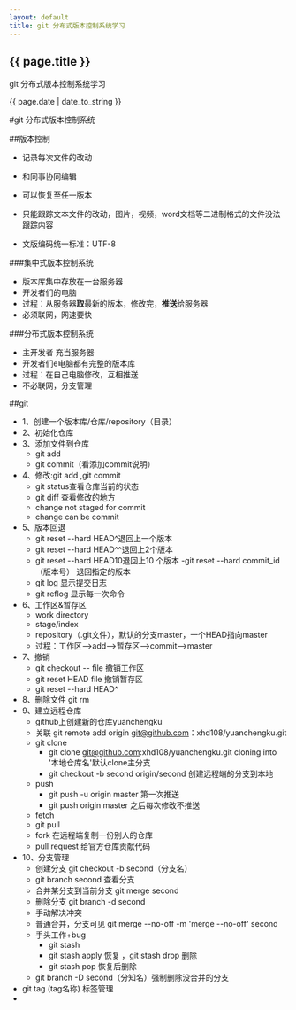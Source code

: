 ```yaml
---
layout: default
title: git 分布式版本控制系统学习
---
```

<h2>{{ page.title }}</h2>
<p>git 分布式版本控制系统学习</p>
<p>{{ page.date | date_to_string }}</p>

#git 分布式版本控制系统

##版本控制
* 记录每次文件的改动
* 和同事协同编辑
* 可以恢复至任一版本

* 只能跟踪文本文件的改动，图片，视频，word文档等二进制格式的文件没法跟踪内容
* 文版编码统一标准：UTF-8

###集中式版本控制系统
* 版本库集中存放在一台服务器
* 开发者们的电脑
* 过程：从服务器**取**最新的版本，修改完，**推送**给服务器
* 必须联网，网速要快

###分布式版本控制系统
* 主开发者 充当服务器
* 开发者们e电脑都有完整的版本库
* 过程：在自己电脑修改，互相推送
* 不必联网，分支管理

##git
* 1、创建一个版本库/仓库/repository（目录）
* 2、初始化仓库
* 3、添加文件到仓库
  - git add
  - git commit（看添加commit说明）
* 4、修改:git add ,git commit
  - git status查看仓库当前的状态
  - git diff 查看修改的地方
  - change not staged for commit
  - change can be commit
* 5、版本回退
  - git reset --hard HEAD^退回上一个版本
  - git reset --hard HEAD^^退回上2个版本
  - git reset --hard HEAD10退回上10 个版本
  -git reset --hard commit_id（版本号） 退回指定的版本
  - git log 显示提交日志
  - git reflog 显示每一次命令
* 6、工作区&暂存区
  - work directory
  - stage/index
  - repository（.git文件），默认的分支master，一个HEAD指向master
  - 过程：工作区-->add-->暂存区-->commit-->master
* 7、撤销
  - git checkout -- file 撤销工作区
  - git reset HEAD file  撤销暂存区
  - git reset --hard HEAD^
* 8、删除文件 git rm
* 9、建立远程仓库
  - github上创建新的仓库yuanchengku
  - 关联 git remote add origin git@github.com：xhd108/yuanchengku.git
  - git clone
    * git clone git@github.com:xhd108/yuanchengku.git cloning into '本地仓库名'默认clone主分支
    * git checkout -b second origin/second 创建远程端的分支到本地
  - push  
    * git push -u origin master 第一次推送
    * git push origin master   之后每次修改不推送
  - fetch
  - git pull
  - fork 在远程端复制一份别人的仓库
  - pull request 给官方仓库贡献代码
* 10、分支管理
  - 创建分支 git checkout -b second（分支名）
  - git branch second 查看分支
  - 合并某分支到当前分支 git merge second
  - 删除分支 git branch -d second
  - 手动解决冲突
  - 普通合并，分支可见  git merge --no-off -m 'merge --no-off' second
  - 手头工作+bug
    * git stash
    * git stash apply  恢复 ，git stash drop 删除
    * git stash pop 恢复后删除
  - git branch -D second（分知名）强制删除没合并的分支
* git tag (tag名称) 标签管理
*
